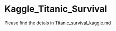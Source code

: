 # Kaggle_Titanic_Survival

Please find the detals in [Titanic_survival_kaggle.md](Titanic_survival_kaggle.md)